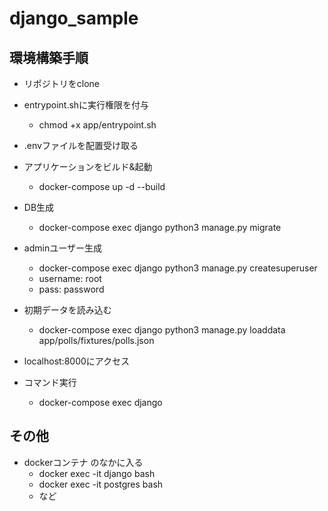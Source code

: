 # django_sample

## 環境構築手順
* リポジトリをclone
* entrypoint.shに実行権限を付与
  * chmod +x app/entrypoint.sh
* .envファイルを配置受け取る
* アプリケーションをビルド&起動
  * docker-compose up -d --build
* DB生成
  * docker-compose exec django python3 manage.py migrate
* adminユーザー生成
  * docker-compose exec django python3 manage.py createsuperuser
  * username: root
  * pass: password
* 初期データを読み込む
  * docker-compose exec django python3 manage.py loaddata app/polls/fixtures/polls.json
* localhost:8000にアクセス

* コマンド実行
  * docker-compose exec django <command you want to do>
  
## その他
* dockerコンテナ のなかに入る
  * docker exec -it django bash
  * docker exec -it postgres bash
  * など
